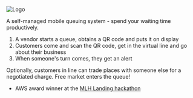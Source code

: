 ![Logo](http://olafs.eu/qr/deqr.png)

A self-managed mobile queuing system - spend your waiting time productively.

1. A vendor starts a queue, obtains a QR code and puts it on display
2. Customers come and scan the QR code, get in the virtual line and go about their business
3. When someone's turn comes, they get an alert

Optionally, customers in line can trade places with someone else for a negotiated charge. Free market enters the queue!


* AWS award winner at the [MLH Landing hackathon](http://devpost.com/software/deqr)
